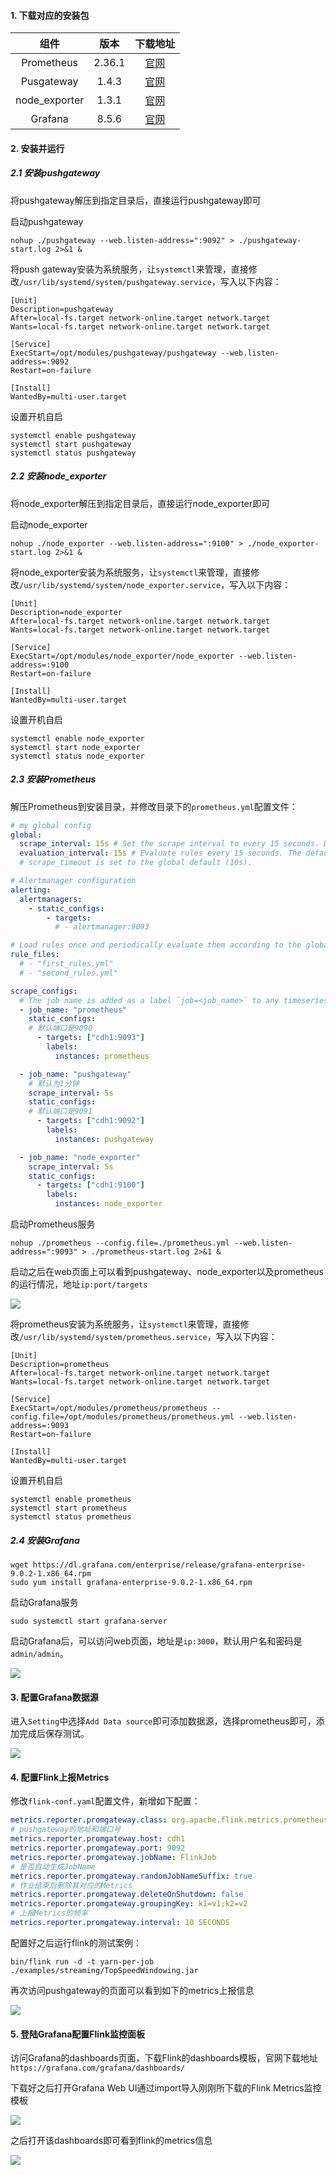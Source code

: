#### 1. 下载对应的安装包

|     组件      |  版本  |                           下载地址                           |
| :-----------: | :----: | :----------------------------------------------------------: |
|  Prometheus   | 2.36.1 | [官网](https://github.com/prometheus/prometheus/releases/download/v2.36.1/prometheus-2.36.1.linux-amd64.tar.gz) |
|  Pusgateway   | 1.4.3  | [官网](https://github.com/prometheus/pushgateway/releases/download/v1.4.3/pushgateway-1.4.3.linux-amd64.tar.gz) |
| node_exporter | 1.3.1  | [官网](https://github.com/prometheus/node_exporter/releases/download/v1.3.1/node_exporter-1.3.1.linux-amd64.tar.gz) |
|    Grafana    | 8.5.6  | [官网](https://dl.grafana.com/enterprise/release/grafana-enterprise-8.5.6-1.x86_64.rpm) |

#### 2. 安装并运行

##### 2.1 安装pushgateway

将pushgateway解压到指定目录后，直接运行pushgateway即可

启动pushgateway

```shell
nohup ./pushgateway --web.listen-address=":9092" > ./pushgateway-start.log 2>&1 &
```

将push gateway安装为系统服务，让`systemctl`来管理，直接修改`/usr/lib/systemd/system/pushgateway.service`，写入以下内容：

```
[Unit]
Description=pushgateway
After=local-fs.target network-online.target network.target
Wants=local-fs.target network-online.target network.target

[Service]
ExecStart=/opt/modules/pushgateway/pushgateway --web.listen-address=:9092
Restart=on-failure

[Install]
WantedBy=multi-user.target
```

设置开机自启

```shell
systemctl enable pushgateway
systemctl start pushgateway
systemctl status pushgateway
```

##### 2.2 安装node_exporter

将node_exporter解压到指定目录后，直接运行node_exporter即可

启动node_exporter

```shell
nohup ./node_exporter --web.listen-address=":9100" > ./node_exporter-start.log 2>&1 &
```

将node_exporter安装为系统服务，让`systemctl`来管理，直接修改`/usr/lib/systemd/system/node_exporter.service`，写入以下内容：

```
[Unit]
Description=node_exporter
After=local-fs.target network-online.target network.target
Wants=local-fs.target network-online.target network.target

[Service]
ExecStart=/opt/modules/node_exporter/node_exporter --web.listen-address=:9100
Restart=on-failure

[Install]
WantedBy=multi-user.target
```

设置开机自启

```shell
systemctl enable node_exporter
systemctl start node_exporter
systemctl status node_exporter
```

##### 2.3 安装Prometheus

解压Prometheus到安装目录，并修改目录下的`prometheus.yml`配置文件：

```yml
# my global config
global:
  scrape_interval: 15s # Set the scrape interval to every 15 seconds. Default is every 1 minute.
  evaluation_interval: 15s # Evaluate rules every 15 seconds. The default is every 1 minute.
  # scrape_timeout is set to the global default (10s).

# Alertmanager configuration
alerting:
  alertmanagers:
    - static_configs:
        - targets:
          # - alertmanager:9093

# Load rules once and periodically evaluate them according to the global 'evaluation_interval'.
rule_files:
  # - "first_rules.yml"
  # - "second_rules.yml"

scrape_configs:
  # The job name is added as a label `job=<job_name>` to any timeseries scraped from this config.
  - job_name: "prometheus"
    static_configs:
    # 默认端口是9090
      - targets: ["cdh1:9093"]
        labels:
          instances: prometheus

  - job_name: "pushgateway"
    # 默认为1分钟
    scrape_interval: 5s
    static_configs:
    # 默认端口是9091
      - targets: ["cdh1:9092"]
        labels:
          instances: pushgateway

  - job_name: "node_exporter"
    scrape_interval: 5s
    static_configs:
      - targets: ["cdh1:9100"]
        labels:
          instances: node_exporter
```

启动Prometheus服务

```shell
nohup ./prometheus --config.file=./prometheus.yml --web.listen-address=":9093" > ./prometheus-start.log 2>&1 &
```

启动之后在web页面上可以看到pushgateway、node_exporter以及prometheus的运行情况，地址`ip:port/targets`

![](images/prometheus-targets.jpg)

将prometheus安装为系统服务，让`systemctl`来管理，直接修改`/usr/lib/systemd/system/prometheus.service`，写入以下内容：

```
[Unit]
Description=prometheus
After=local-fs.target network-online.target network.target
Wants=local-fs.target network-online.target network.target

[Service]
ExecStart=/opt/modules/prometheus/prometheus --config.file=/opt/modules/prometheus/prometheus.yml --web.listen-address=:9093
Restart=on-failure

[Install]
WantedBy=multi-user.target
```

设置开机自启

```shell
systemctl enable prometheus
systemctl start prometheus
systemctl status prometheus
```

##### 2.4 安装Grafana

```shell
wget https://dl.grafana.com/enterprise/release/grafana-enterprise-9.0.2-1.x86_64.rpm
sudo yum install grafana-enterprise-9.0.2-1.x86_64.rpm
```

启动Grafana服务

```shell
sudo systemctl start grafana-server
```

启动Grafana后，可以访问web页面，地址是`ip:3000`，默认用户名和密码是`admin/admin`。

![](images/grafana-login.jpg)

#### 3. 配置Grafana数据源

进入`Setting`中选择`Add Data source`即可添加数据源，选择prometheus即可，添加完成后保存测试。

![](images/grafana-prometheus.jpg)

#### 4. 配置Flink上报Metrics

修改`flink-conf.yaml`配置文件，新增如下配置：

```yaml
metrics.reporter.promgateway.class: org.apache.flink.metrics.prometheus.PrometheusPushGatewayReporter
# pushgateway的地址和端口号
metrics.reporter.promgateway.host: cdh1
metrics.reporter.promgateway.port: 9092
metrics.reporter.promgateway.jobName: FlinkJob
# 是否自动生成JobName
metrics.reporter.promgateway.randomJobNameSuffix: true
# 作业结束后删除其对应的Metrics
metrics.reporter.promgateway.deleteOnShutdown: false
metrics.reporter.promgateway.groupingKey: k1=v1;k2=v2
# 上报Metrics的频率
metrics.reporter.promgateway.interval: 10 SECONDS
```

配置好之后运行flink的测试案例：

```shell
bin/flink run -d -t yarn-per-job ./examples/streaming/TopSpeedWindowing.jar
```

再次访问pushgateway的页面可以看到如下的metrics上报信息

![](images/pushgateway-metrics.jpg)

####  5. 登陆Grafana配置Flink监控面板

访问Grafana的dashboards页面，下载Flink的dashboards模板，官网下载地址`https://grafana.com/grafana/dashboards/`

下载好之后打开Grafana Web UI通过import导入刚刚所下载的Flink Metrics监控模板

![](images/grafana-flink.jpg)

之后打开该dashboards即可看到flink的metrics信息

![](images/grafana-flink-metrics.jpg)

